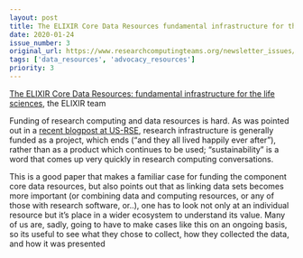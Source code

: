 ```yaml
---
layout: post
title: The ELIXIR Core Data Resources fundamental infrastructure for the life sciences, the ELIXIR team
date: 2020-01-24
issue_number: 3
original_url: https://www.researchcomputingteams.org/newsletter_issues/0003
tags: ['data_resources', 'advocacy_resources']
priority: 3
---
```


<!-- markdownlint-disable MD033 -->
<!-- markdownlint-disable MD041 -->
<!-- markdownlint-disable MD049 -->

[The ELIXIR Core Data Resources: fundamental infrastructure for the life sciences](https://www.biorxiv.org/content/10.1101/598318v3), the ELIXIR team

Funding of research computing and data resources is hard.  As was pointed out in a [recent blogpost at US-RSE](https://us-rse.org/blog/2020/vsoch/disney-fairytale-bias/), research infrastructure is generally funded as a project, which ends (“and they all lived happily ever after”), rather than as a product which continues to be used; “sustainability” is a word that comes up very quickly in research computing conversations.

This is a good paper that makes a familiar case for funding the component core data resources, but also points out that as linking data sets becomes more important (or combining data and computing resources, or any of those with research software, or..), one has to look not only at an individual resource but it’s place in a wider ecosystem to understand its value.  Many of us are, sadly, going to have to make cases like this on an ongoing basis, so its useful to see what they chose to collect, how they collected the data, and how it was presented

